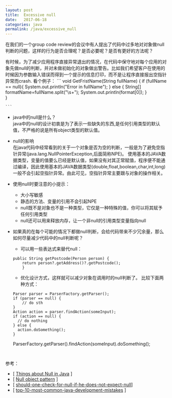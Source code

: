 ```yaml
---
layout: post
title:  Excessive null 
date:   2017-06-18
categories: java
permalink: /java/excessive_null
---
```


在我们的一个group code review的会议中有人提出了代码中过多地对对象做null判断的问题，这样的行为是否合理呢？是否必要呢？是否有更好的方法呢？

有时候，为了减少应用程序直接异常退出的情况，在代码中保守地对每个应用的对象先做null的判断，并对未做初始化的对象做出警告。比如我们希望客户在使用的时候因为参数输入错误而得到一个提示的信息打印，而不是让程序直接报出空指针异常而crash.
看个例子：
    ```
    void GetFristName(String fullName) {
        if (fullName == null){ 
            System.out.println("Error in fullName");
        } else {
            String[] formatName=fullName.split("\\s+");
            System.out.println(format[0]);
            }   
    }       

    ```


* java中的null是什么？<br>
  java中的null的设计初衷是为了表示一些缺失的东西,是任何引用类型的默认值，不严格的说是所有object类型的默认值。
  
* null的影响<br>
在java代码中经常看到的关于一个对象是否为空的判断，一般是为了避免空指针异常(java.lang.NullPointerException,后面简称NPE)。
使用基本的JAVA数据类型，变量的值要么已经是默认值，如果没有对其正常赋值，程序便不能通过编译，因此使用基本的JAVA数据类型(double,float,boolean,char,int,long)一般不会引起空指针异常。由此可见，空指针异常主要跟与对象的操作相关。

* 使用null时要注意的小提示：  
    - 大小写敏感
    - 静态的方法、变量的引用不会引起NPE
    - null既不是对象也不是一种类型，它仅是一种特殊的值，你可以将其赋予任何引用类型
    - null还可以用来释放内存，让一个非null的引用类型变量指向null

* 如果真的在每个可能的情况下都做null判断，会给代码带来不少冗余量，那么如何尽量减少代码中的null判断呢？<br>    
    - 可以用一些表达式来替代null：
    ```
    public String getPostcode(Person person) {
        return person?.getAddress()?.getPostcode();
        }

    ```

    - 优化设计方式，这样就可以减少对象在调用时的null判断了。
    比较下面两种方式：
    ```
    Parser parser = ParserFactory.getParser();
    if (parser == null) {
        // do sth
    }
    Action action = parser.findAction(someInput);
    if (action == null) {
      // do nothing
    } else {
      action.doSomething();
    }
    
    ```
    ParserFactory.getParser().findAction(someInput).doSomething();
    ```
        
参考： 
- [ [Things about Null in Java](http://javarevisited.blogspot.com/2014/12/9-things-about-null-in-java.html) ]
- [ [Null object pattern](https://en.wikipedia.org/wiki/Null_Object_pattern#Java ) ]
- [ [should-one-check-for-null-if-he-does-not-expect-null](https://softwareengineering.stackexchange.com/questions/147480/should-one-check-for-null-if-he-does-not-expect-null)]
- [ [top-10-most-common-java-development-mistakes](https://www.toptal.com/java/top-10-most-common-java-development-mistakes) ] 
